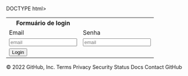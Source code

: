 
DOCTYPE html>
<html lang="en">
<head>
    <meta charset="UTF-8">
    <meta http-equiv="X-UA-Compatible" content="IE=edge">
    <meta name="viewport" content="width=device-width, initial-scale=1.0">
    <title>Login</title>
</head>
<body>
    <form action="./formulario.html">
        <table>
            <tr>
                <th>Formuário de login</th>
            </tr>
            <tr>
                <td><label for="email">Email</label></td>
                <td><label for="senha">Senha</label></td>
            </tr>
            <tr>
                <td><input type="email" id="email" name="email" placeholder="email" required="true"></td>
                <td><input type="password" name="email" id="email" placeholder="email" required="true"></td>
            </tr>
            <tr>
                <td><input type="submit" id="login" name="login" value="Login" ></td>
            </tr>
        </table>
    </form>
</body>
</html>
© 2022 GitHub, Inc.
Terms
Privacy
Security
Status
Docs
Contact GitHub

